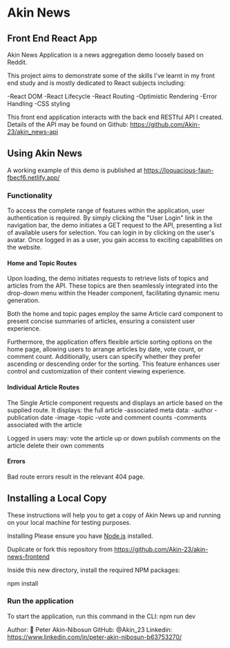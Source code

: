 # Akin News 

## Front End React App


Akin News Application is a news aggregation demo loosely based on Reddit.

This project aims to demonstrate some of the skills I've learnt in my front end study and is mostly dedicated to React subjects including:

-React DOM
-React Lifecycle
-React Routing
-Optimistic Rendering
-Error Handling
-CSS styling

This front end application interacts with the back end RESTful API I created. Details of the API may be found on Github: https://github.com/Akin-23/akin_news-api

## Using Akin News

A working example of this demo is published at https://loquacious-faun-fbecf6.netlify.app/

### Functionality

To access the complete range of features within the application, user authentication is required. By simply clicking the "User Login" link in the navigation bar, the demo initiates a GET request to the API, presenting a list of available users for selection. You can login in by clicking on the user's avatar. Once logged in as a user, you gain access to exciting capabilities on the website.

#### Home and Topic Routes

Upon loading, the demo initiates requests to retrieve lists of topics and articles from the API. These topics are then seamlessly integrated into the drop-down menu within the Header component, facilitating dynamic menu generation.

Both the home and topic pages employ the same Article card component to present concise summaries of articles, ensuring a consistent user experience.

Furthermore, the application offers flexible article sorting options on the home page, allowing users to arrange articles by date, vote count, or comment count. Additionally, users can specify whether they prefer ascending or descending order for the sorting. This feature enhances user control and customization of their content viewing experience.

#### Individual Article Routes

The Single Article component requests and displays an article based on the supplied route. It displays:
the full article
-associated meta data:
-author
-publication date
-image
-topic
-vote and comment counts
-comments associated with the article

Logged in users may:
vote the article up or down
publish comments on the article
delete their own comments

#### Errors
Bad route errors result in the relevant 404 page.

## Installing a Local Copy

These instructions will help you to get a copy of Akin News up and running on your local machine for testing purposes.

Installing
Please ensure you have [Node.js](https://nodejs.org/en/download) installed.

Duplicate or fork this repository from https://github.com/Akin-23/akin-news-frontend

Inside this new directory, install the required NPM packages:

npm install

### Run the application
To start the application, run this command in the CLI:
npm run dev


Author:
👤 Peter Akin-Nibosun
GitHub: @Akin_23
Linkedin: https://www.linkedin.com/in/peter-akin-nibosun-b63753270/



